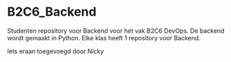 # B2C6_Backend
Studenten repository voor Backend voor het vak B2C6 DevOps. De backend wordt gemaakt in Python. Elke klas heeft 1 repository voor Backend.

Iets eraan toegevoegd door Nicky


